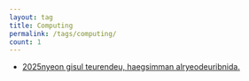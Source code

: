 ```yaml
---
layout: tag
title: Computing
permalink: /tags/computing/
count: 1
---
```


- [2025nyeon gisul teurendeu, haegsimman alryeodeuribnida.](https://ki-sung.github.io/news/news21/)
